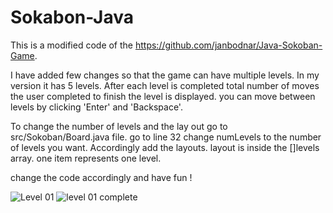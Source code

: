 # Sokabon-Java
This is a modified code of the https://github.com/janbodnar/Java-Sokoban-Game.

I have added few changes so that the game can have multiple levels.
In my version it has 5 levels.
After each level is completed total number of moves the user completed to finish the level is displayed.
you can move between levels by clicking 'Enter' and 'Backspace'.


To change the number of levels and the lay out go to src/Sokoban/Board.java file.
go to line 32 change numLevels to the number of levels you want.
Accordingly add the layouts. layout is inside the []levels array.
one item represents one level.

change the code accordingly and have fun !

![Level 01](https://user-images.githubusercontent.com/74548468/179607990-317f5ddd-46ca-41ef-be62-2d749145b0e2.jpg)
![level 01 complete](https://user-images.githubusercontent.com/74548468/179608005-4d318b27-8247-460c-a4de-07aad66d9620.jpg)
